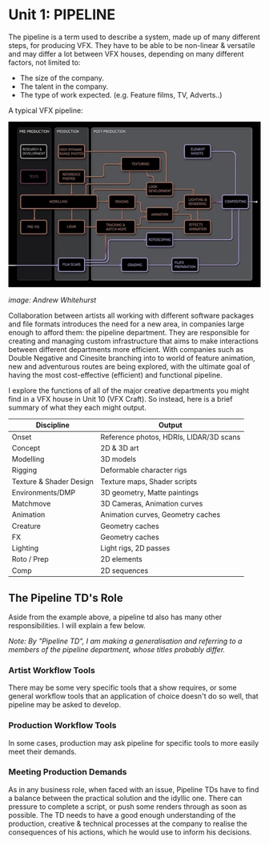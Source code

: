 Unit 1: PIPELINE
=============
The pipeline is a term used to describe a system, made up of many different steps, for producing VFX. They have to be able to be non-linear & versatile and may differ a lot between VFX houses, depending on many different factors, not limited to:

- The size of the company.
- The talent in the company.
- The type of work expected. (e.g. Feature films, TV, Adverts..)

A typical VFX pipeline:

![A Pipeline (Representation by Andrew Whitehurst)](./images/andrew_whitehurst_pipeline.jpg)

*image: Andrew Whitehurst*

Collaboration between artists all working with different software packages and file formats introduces the need for a new area, in companies large enough to afford them: the pipeline department. They are responsible for creating and managing custom infrastructure that aims to make interactions between different departments more efficient. With companies such as Double Negative and Cinesite branching into to world of feature animation, new and adventurous routes are being explored, with the ultimate goal of having the most cost-effective (efficient) and functional pipeline.

I explore the functions of all of the major creative departments you might find in a VFX house in Unit 10 (VFX Craft). So instead, here is a brief summary of what they each might output.

|Discipline             |Output                                 |
|-----------------------|---------------------------------------|
|Onset                  |Reference photos, HDRIs, LIDAR/3D scans|
|Concept                |2D & 3D art                            |
|Modelling              |3D models                              |
|Rigging                |Deformable character rigs              |
|Texture & Shader Design|Texture maps, Shader scripts           |
|Environments/DMP       |3D geometry, Matte paintings           |
|Matchmove              |3D Cameras, Animation curves           |
|Animation              |Animation curves, Geometry caches      |
|Creature               |Geometry caches                        |
|FX                     |Geometry caches                        |
|Lighting               |Light rigs, 2D passes                  |
|Roto / Prep            |2D elements                            |
|Comp                   |2D sequences                           |

The Pipeline TD's Role
-------------
Aside from the example above, a pipeline td also has many other responsibilities. I will explain a few below.

*Note: By "Pipeline TD", I am making a generalisation and referring to a members of the pipeline department, whose titles probably differ.*

### Artist Workflow Tools
There may be some very specific tools that a show requires, or some general workflow tools that an application of choice doesn't do so well, that pipeline may be asked to develop. 

### Production Workflow Tools
In some cases, production may ask pipeline for specific tools to more easily meet their demands. 

### Meeting Production Demands
As in any business role, when faced with an issue, Pipeline TDs have to find a balance between the practical solution and the idyllic one. There can pressure to complete a script, or push some renders through as soon as possible. The TD needs to have a good enough understanding of the production, creative & technical processes at the company to realise the consequences of his actions, which he would use to inform his decisions.
